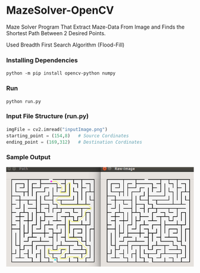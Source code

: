 # MazeSolver-OpenCV
Maze Solver Program That Extract Maze-Data From Image and Finds the Shortest Path Between 2 Desired Points.

Used Breadth First Search Algorithm (Flood-Fill)


### Installing Dependencies
```
python -m pip install opencv-python numpy
```


### Run 
```
python run.py
```


### Input File Structure  (run.py)
``` python
imgFile = cv2.imread("inputImage.png")
starting_point = (154,8)   # Source Cordinates
ending_point = (169,312)   # Destination Cordinates
```


### Sample Output

![alt text](https://github.com/SuyashMore/MazeSolver-OpenCV/blob/master/demo.png )


